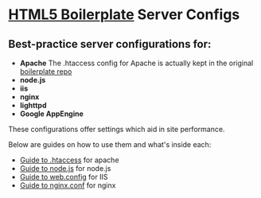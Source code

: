 
# [HTML5 Boilerplate](http://html5boilerplate.com) Server Configs

## Best-practice server configurations for:

* **Apache** The .htaccess config for Apache is actually kept in the original [boilerplate repo](https://github.com/h5bp/html5-boilerplate/)
* **node.js**
* **iis**
* **nginx**
* **lighttpd**
* **Google AppEngine**

 These configurations offer settings which aid in site performance.

 Below are guides on how to use them and what's inside each:

* [Guide to .htaccess](https://github.com/h5bp/html5-boilerplate/wiki/htaccess) for apache
* [Guide to node.js](https://github.com/h5bp/server-configs/wiki/node.js) for node.js
* [Guide to web.config](https://github.com/h5bp/server-configs/wiki/web.config) for IIS
* [Guide to nginx.conf](https://github.com/h5bp/server-configs/wiki/nginx.conf) for nginx

